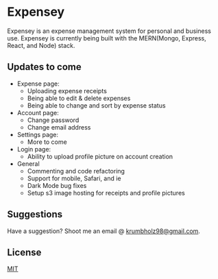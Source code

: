 # Expensey
Expensey is an expense management system for personal and business use. Expensey is currently being built with the MERN(Mongo, Express, React, and Node) stack.

## Updates to come
 * Expense page:
   * Uploading expense receipts
   * Being able to edit & delete expenses
   * Being able to change and sort by expense status
 * Account page:
   * Change password
   * Change email address
 * Settings page:
   * More to come
 * Login page:
   * Ability to upload profile picture on account creation
 * General
    * Commenting and code refactoring
    * Support for mobile, Safari,  and ie
    * Dark Mode bug fixes
    * Setup s3 image hosting for receipts and profile pictures

## Suggestions
Have a suggestion? Shoot me an email @ krumbholz98@gmail.com.

## License
[MIT](https://choosealicense.com/licenses/mit/)
